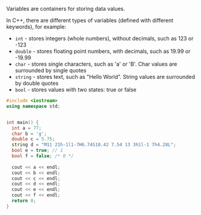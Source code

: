 Variables are containers for storing data values.

In C++, there are different types of variables (defined with different keywords), for example:

- `int` - stores integers (whole numbers), without decimals, such as 123 or -123
- `double` - stores floating point numbers, with decimals, such as 19.99 or -19.99
- `char` - stores single characters, such as 'a' or 'B'. Char values are surrounded by single quotes
- `string` - stores text, such as "Hello World". String values are surrounded by double quotes
- `bool` - stores values with two states: true or false


``` cpp
#include <iostream>
using namespace std;


int main() {
  int a = 77;
  char b = 'g';
  double c = 5.75;
  string d = "M11 21h-1l1-7H6.74S10.42 7.54 13 3h1l-1 7h4.28L";
  bool e = true; // 1
  bool f = false; /* 0 */
  
  cout << a << endl;
  cout << b << endl;
  cout << c << endl;
  cout << d << endl;
  cout << e << endl;
  cout << f << endl;
  return 0;
}
```